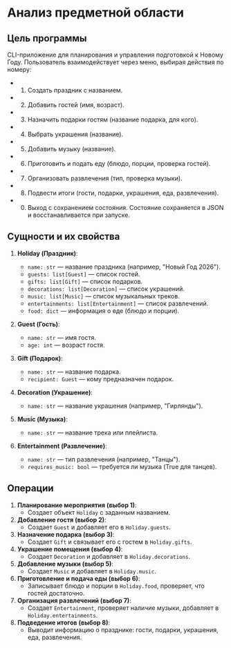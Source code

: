# Анализ предметной области

## Цель программы
CLI-приложение для планирования и управления подготовкой к Новому Году. Пользователь взаимодействует через меню, выбирая действия по номеру:
- 1. Создать праздник с названием.
- 2. Добавить гостей (имя, возраст).
- 3. Назначить подарки гостям (название подарка, для кого).
- 4. Выбрать украшения (название).
- 5. Добавить музыку (название).
- 6. Приготовить и подать еду (блюдо, порции, проверка гостей).
- 7. Организовать развлечения (тип, проверка музыки).
- 8. Подвести итоги (гости, подарки, украшения, еда, развлечения).
- 0. Выход с сохранением состояния.
Состояние сохраняется в JSON и восстанавливается при запуске.

## Сущности и их свойства
1. **Holiday (Праздник)**:
   - `name: str` — название праздника (например, "Новый Год 2026").
   - `guests: list[Guest]` — список гостей.
   - `gifts: list[Gift]` — список подарков.
   - `decorations: list[Decoration]` — список украшений.
   - `music: list[Music]` — список музыкальных треков.
   - `entertainments: list[Entertainment]` — список развлечений.
   - `food: dict` — информация о еде (блюдо и порции).

2. **Guest (Гость)**:
   - `name: str` — имя гостя.
   - `age: int` — возраст гостя.

3. **Gift (Подарок)**:
   - `name: str` — название подарка.
   - `recipient: Guest` — кому предназначен подарок.

4. **Decoration (Украшение)**:
   - `name: str` — название украшения (например, "Гирлянды").

5. **Music (Музыка)**:
   - `name: str` — название трека или плейлиста.

6. **Entertainment (Развлечение)**:
   - `name: str` — тип развлечения (например, "Танцы").
   - `requires_music: bool` — требуется ли музыка (True для танцев).

## Операции
1. **Планирование мероприятия (выбор 1)**:
   - Создает объект `Holiday` с заданным названием.
2. **Добавление гостя (выбор 2)**:
   - Создает `Guest` и добавляет его в `Holiday.guests`.
3. **Назначение подарка (выбор 3)**:
   - Создает `Gift` и связывает его с гостем в `Holiday.gifts`.
4. **Украшение помещения (выбор 4)**:
   - Создает `Decoration` и добавляет в `Holiday.decorations`.
5. **Добавление музыки (выбор 5)**:
   - Создает `Music` и добавляет в `Holiday.music`.
6. **Приготовление и подача еды (выбор 6)**:
   - Записывает блюдо и порции в `Holiday.food`, проверяет, что гостей достаточно.
7. **Организация развлечений (выбор 7)**:
   - Создает `Entertainment`, проверяет наличие музыки, добавляет в `Holiday.entertainments`.
8. **Подведение итогов (выбор 8)**:
   - Выводит информацию о празднике: гости, подарки, украшения, еда, развлечения.